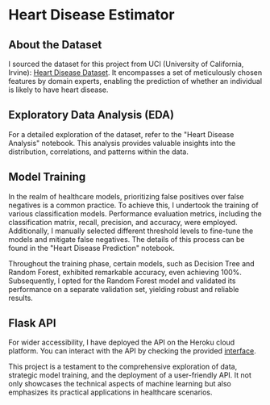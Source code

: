 # Heart Disease Estimator

## About the Dataset
I sourced the dataset for this project from UCI (University of California, Irvine): [Heart Disease Dataset](https://archive.ics.uci.edu/ml/datasets/heart+disease). It encompasses a set of meticulously chosen features by domain experts, enabling the prediction of whether an individual is likely to have heart disease.

## Exploratory Data Analysis (EDA)
For a detailed exploration of the dataset, refer to the "Heart Disease Analysis" notebook. This analysis provides valuable insights into the distribution, correlations, and patterns within the data.

## Model Training
In the realm of healthcare models, prioritizing false positives over false negatives is a common practice. To achieve this, I undertook the training of various classification models. Performance evaluation metrics, including the classification matrix, recall, precision, and accuracy, were employed. Additionally, I manually selected different threshold levels to fine-tune the models and mitigate false negatives. The details of this process can be found in the "Heart Disease Prediction" notebook.

Throughout the training phase, certain models, such as Decision Tree and Random Forest, exhibited remarkable accuracy, even achieving 100%. Subsequently, I opted for the Random Forest model and validated its performance on a separate validation set, yielding robust and reliable results.

## Flask API
For wider accessibility, I have deployed the API on the Heroku cloud platform. You can interact with the API by checking the provided [interface](https://user-images.githubusercontent.com/40850370/128129482-0848a108-e73e-4e8a-a545-f09fca4fe080.png).

This project is a testament to the comprehensive exploration of data, strategic model training, and the deployment of a user-friendly API. It not only showcases the technical aspects of machine learning but also emphasizes its practical applications in healthcare scenarios.